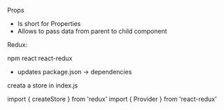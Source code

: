 Props 
- Is short for Properties
- Allows to pass data from parent to child component



Redux:

npm react react-redux
- updates package.json -> dependencies

creata a store in index.js

import { createStore } from 'redux'
import { Provider } from 'react-redux'